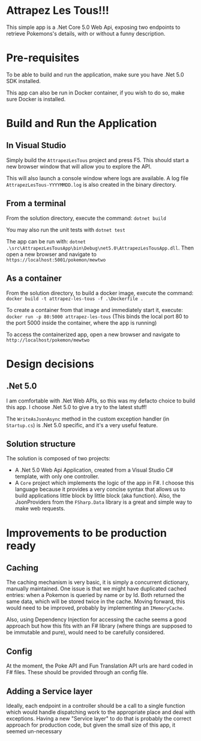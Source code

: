 # Attrapez Les Tous!!!

This simple app is a .Net Core 5.0 Web Api, exposing two endpoints to retrieve Pokemons's details, with or without a funny description.


# Pre-requisites

To be able to build and run the application, make sure you have .Net 5.0 SDK installed. 

This app can also be run in Docker container, if you wish to do so, make sure Docker is installed.


# Build and Run the Application

## In Visual Studio

Simply build the `AttrapezLesTous` project and press F5. This should start a new browser window that will allow you to explore the API. 

This will also launch a console window where logs are available. A log file `AttrapezLesTous-YYYYMMDD.log` is also created in the binary directory.

## From a terminal

From the solution directory, execute the command: `dotnet build`

You may also run the unit tests with `dotnet test`

The app can be run with: `dotnet .\src\AttrapezLesTousApp\bin\Debug\net5.0\AttrapezLesTousApp.dll`. Then open a new browser and navigate to `https://localhost:5001/pokemon/mewtwo`

## As a container

From the solution directory, to build a docker image, execute the command: `docker build -t attrapez-les-tous -f .\Dockerfile .`

To create a container from that image and immediately start it, execute: `docker run -p 80:5000 attrapez-les-tous`
(This binds the local port 80 to the port 5000 inside the container, where the app is running)

To access the containerized app, open a new browser and navigate to `http://localhost/pokemon/mewtwo`


# Design decisions

## .Net 5.0

I am comfortable with .Net Web APIs, so this was my defacto choice to build this app. I choose .Net 5.0 to give a try to the latest stuff! 

The `WriteAsJsonAsync` method in the custom exception handler (in `Startup.cs`) is .Net 5.0 specific, and it's a very useful feature.

## Solution structure

The solution is composed of two projects:
  - A .Net 5.0 Web Api Application, created from a Visual Studio C# template, with only one controller.
  - A `Core` project which implements the logic of the app in F#. I choose this language because it provides a very concise syntax that allows us to build applications little block by little block (aka function). Also, the JsonProviders from the `FSharp.Data` library is a great and simple way to make web requests.


# Improvements to be production ready

## Caching

The caching mechanism is very basic, it is simply a concurrent dictionary, manually maintained. One issue is that we might have duplicated cached entries: when a Pokemon is queried by name or by Id. Both returned the same data, which will be stored twice in the cache. Moving forward, this would need to be improved, probably by implementing an `IMemoryCache`. 

Also, using Dependency Injection for accessing the cache seems a good approach but how this fits with an F# library (where things are supposed to be immutable and pure), would need to be carefully considered. 

## Config 

At the moment, the Poke API and Fun Translation API urls are hard coded in F# files. These should be provided through an config file.

## Adding a Service layer

Ideally, each endpoint in a controller should be a call to a single function which would handle dispatching work to the appropriate place and deal with exceptions. Having a new "Service layer" to do that is probably the correct approach for production code, but given the small size of this app, it seemed un-necessary
